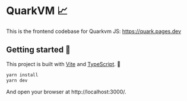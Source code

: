 # QuarkVM 📈

This is the frontend codebase for Quarkvm JS:
https://quark.pages.dev

## Getting started 🏃

This project is built with [Vite](https://vitejs.dev/) and [TypeScript](https://www.typescriptlang.org/). 🚀

```sh
yarn install
yarn dev
```

And open your browser at http://localhost:3000/.
